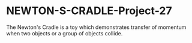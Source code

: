 # NEWTON-S-CRADLE-Project-27
The Newton's Cradle is a toy which demonstrates transfer of momentum when two objects or a group of objects collide. 
